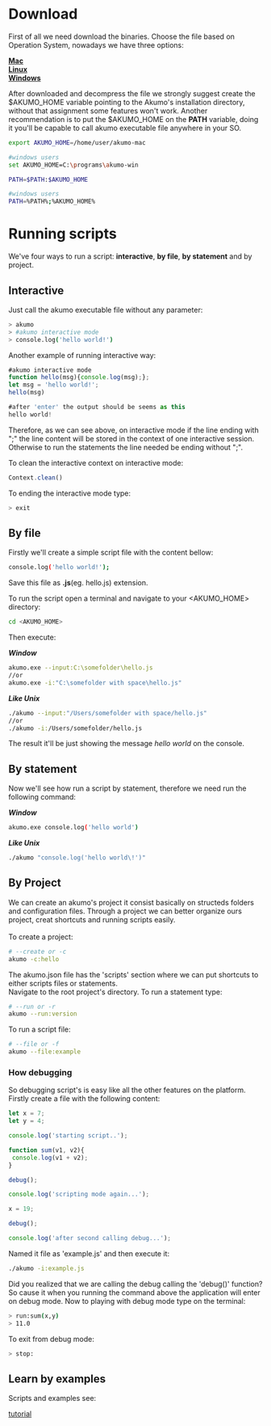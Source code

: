 # Download

First of all we need download the binaries. Choose the file based on Operation System, nowadays we have three options: 
<p>
<b>
<a href="https://github.com/akumoplatform/akumo/raw/master/bin/mac/akumo-mac.tar.gz">Mac</a><br>
<a href="https://github.com/akumoplatform/akumo/raw/master/bin/linux/akumo-linux.tar.gz">Linux</a><br>
<a href="https://github.com/akumoplatform/akumo/raw/master/bin/win/akumo-win.zip">Windows</a><br>

</b>
</p>

After downloaded and decompress the file we strongly suggest create the $AKUMO_HOME variable pointing to the Akumo's installation directory, without that assignment some features won't work. Another recommendation is to put the $AKUMO_HOME on the <b>PATH</b> variable, doing it you'll be capable to call akumo executable file anywhere in your SO.

```bash
export AKUMO_HOME=/home/user/akumo-mac

#windows users
set AKUMO_HOME=C:\programs\akumo-win
```

```bash
PATH=$PATH:$AKUMO_HOME

#windows users
PATH=%PATH%;%AKUMO_HOME%
```

# Running scripts

We've four ways to run a script: <b>interactive</b>, <b>by file</b>, <b>by statement</b> and by project.
<p>

## Interactive

Just call the akumo executable file without any parameter:

```bash
> akumo 
> #akumo interactive mode
> console.log('hello world!')

```

Another example of running interactive way:

```javascript
#akumo interactive mode
function hello(msg){console.log(msg);};
let msg = 'hello world!';
hello(msg)

#after 'enter' the output should be seems as this
hello world!

```
Therefore, as we can see above, on interactive mode if the line ending with ";" the line content will be stored in the context of one interactive session. Otherwise to run the statements the line needed be ending without ";". <br>

To clean the interactive context on interactive mode:

```javascript
Context.clean()

```

To ending the interactive mode type: 

```bash
> exit

```

## By file

Firstly we'll create a simple script file with the content bellow:

```bash
console.log('hello world!');

```

Save this file as <b>.js</b>(eg. hello.js) extension.
<p>

To run the script open a terminal and navigate to your <AKUMO_HOME> directory:

```bash
cd <AKUMO_HOME>

```
Then execute:
<p>
<b><i>Window</i></b>

```bash
akumo.exe --input:C:\somefolder\hello.js
//or 
akumo.exe -i:"C:\somefolder with space\hello.js"
```
<b><i>Like Unix</i></b>

```bash
./akumo --input:"/Users/somefolder with space/hello.js"
//or
./akumo -i:/Users/somefolder/hello.js

```

The result it'll be just showing the message <i>hello world</i> on the console.
<p>

## By statement

Now we'll see how run a script by statement, therefore we need run the following command:

<b><i>Window</i></b>

```bash
akumo.exe console.log('hello world')

```

<b><i>Like Unix</i></b>

```bash
./akumo "console.log('hello world\!')"

```

## By Project

We can create an akumo's project it consist basically on structeds folders and configuration files. Through a project we can better organize ours project, creat shortcuts and running scripts easily.<br>   
To create a project:

```bash
# --create or -c
akumo -c:hello

```

The akumo.json file has the 'scripts' section where we can put shortcuts to either scripts files or statements.<br>
Navigate to the root project's directory. To run a statement type:


```bash
# --run or -r
akumo --run:version

```

To run a script file:


```bash
# --file or -f
akumo --file:example

```


### How debugging 

So debugging script's is easy like all the other features on the platform. Firstly create a file with the following content:

```javascript
let x = 7;
let y = 4;

console.log('starting script..');

function sum(v1, v2){
 console.log(v1 + v2);
}

debug();

console.log('scripting mode again...');

x = 19;

debug();

console.log('after second calling debug...');
```

Named it file as 'example.js' and then execute it:

```bash
./akumo -i:example.js

```

Did you realized that we are calling the debug calling the 'debug()' function? So cause it when you running the command above the application will enter on debug mode. Now to playing with debug mode type on the terminal:

```bash
> run:sum(x,y)      
> 11.0

```
To exit from debug mode:

```bash
> stop:

```

## Learn by examples

Scripts and examples see:

<a href="https://github.com/akumoplatform/tutorial">tutorial</a>









